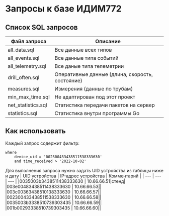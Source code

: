 # Запросы к базе ИДИМ772

## Список SQL запросов
| Файл запроса | Описание |
| --- | --- |
| all_data.sql | Все данные всех типов |
|all_events.sql|Все данные типа событий|
|all_telemetry.sql|Все даные типа телеметрии|
|drill_often.sql|Оперативные данные (длина, скорость, состояние)|
|measures.sql|Измерения (данные по трубам)|
|min_max_time.sql|Не адаптирован под этот проект|
|net_statistics.sql|Статистика передачи пакетов на сервер|
|statistics.sql|Статистика внутри программы Go|

## Как использовать
Каждый запрос содержит фильтр:
```
where
	device_uid = '002300433438511538333630'
    and time_received > '2022-10-02'
```
Для выполнения запроса нужно задать UID устройства из таблицы ниже и дату
| UID устройства | IP-адрес устройства | Комментарий |
| --- | --- | --- |
|0035003b3438511438333630 | 10.66.66.51|стенд|
|003e00483438511438333630 | 10.66.66.53||
|003c00363438510138333630 | 10.66.66.57||
|002300433438511538333630 | 10.66.66.58||
|0035003b3338510739303435 | 10.66.66.59||
|001b00293338510739303435 | 10.66.66.60||